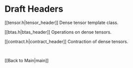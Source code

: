 # Draft Headers #

[[tensor.h|tensor_header]] Dense tensor template class.

[[btas.h|btas_header]] Operations on dense tensors.

[[contract.h|contract_header]] Contraction of dense tensors.

<br/>

[[Back to Main|main]]
